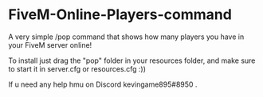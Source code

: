 # FiveM-Online-Players-command
A very simple /pop command that shows how many players you have in your FiveM server online! 

To install just drag the "pop" folder in your resources folder, and make sure to start it in server.cfg or resources.cfg :)) 


If u need any help hmu on Discord kevingame895#8950
.